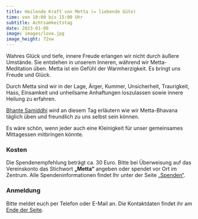 ```yaml
---
title: Heilende Kraft von Metta (= liebende Güte)
time: von 10:00 bis 15:00 Uhr
subtitle: Achtsamkeitstag
date: 2023-01-08
image: images/love.jpg
image_height: 72vw
---
```

Wahres Glück und tiefe, innere Freude erlangen wir nicht durch äußere Umstände. Sie entstehen in unserem Inneren, während wir Metta-Meditation üben. Metta ist ein Gefühl der Warmherzigkeit. Es bringt uns Freude und Glück.

Durch Metta sind wir in der Lage, Ärger, Kummer, Unsicherheit, Traurigkeit, Hass, Einsamkeit und unheilsame Anhaftungen loszulassen sowie innere Heilung zu erfahren.

[Bhante Samiddhi](lehrer.html) wird an diesem Tag erläutern wie wir Metta-Bhavana täglich üben und freundlich zu uns selbst sein können.

Es wäre schön, wenn jeder auch eine Kleinigkeit für unser gemeinsames Mittagessen mitbringen könnte.

### Kosten

Die Spendenempfehlung beträgt ca. 30 Euro. Bitte bei Überweisung auf das Vereinskonto das Stichwort **„Metta“** angeben oder spendet vor Ort im Zentrum. Alle Spendeninformationen findet Ihr unter der Seite [„Spenden“](spenden.html).


### Anmeldung

Bitte meldet euch per Telefon oder E-Mail an.  Die Kontaktdaten findet ihr am [Ende der Seite](#footer).
